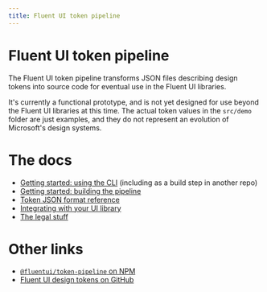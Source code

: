 ```yaml
---
title: Fluent UI token pipeline
---
```


# Fluent UI token pipeline

The Fluent UI token pipeline transforms JSON files describing design tokens into source code for eventual use in the Fluent UI libraries.

It's currently a functional prototype, and is not yet designed for use beyond the Fluent UI libraries at this time. The actual token values in the `src/demo` folder are just examples, and they do not represent an evolution of Microsoft's design systems.

# The docs

* [Getting started: using the CLI](cli.md) (including as a build step in another repo)
* [Getting started: building the pipeline](build.md)
* [Token JSON format reference](json.md)
* [Integrating with your UI library](integration.md)
* [The legal stuff](legal.md)

# Other links

* [`@fluentui/token-pipeline` on NPM](https://www.npmjs.com/package/@fluentui/token-pipeline)
* [Fluent UI design tokens on GitHub](https://github.com/microsoft/fluentui-design-tokens)
